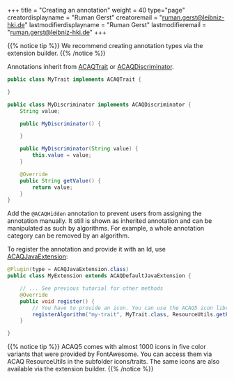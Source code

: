 +++
title = "Creating an annotation"
weight = 40
type="page"
creatordisplayname = "Ruman Gerst"
creatoremail = "ruman.gerst@leibniz-hki.de"
lastmodifierdisplayname = "Ruman Gerst"
lastmodifieremail = "ruman.gerst@leibniz-hki.de"
+++

{{% notice tip %}}
We recommend creating annotation types via the extension builder.
{{% /notice %}}

Annotations inherit from [ACAQTrait](/external/apidocs/org/hkijena/acaq5/api/traits/ACAQTrait.html) or [ACAQDiscriminator](/external/apidocs/org/hkijena/acaq5/api/traits/ACAQDiscriminator.html).

```java
public class MyTrait implements ACAQTrait {

}

public class MyDiscriminator implements ACAQDiscriminator {
    String value;

    public MyDiscriminator() {

    }

    public MyDiscriminator(String value) {
        this.value = value;
    }

    @Override
    public String getValue() {
        return value;
    }
}
```

Add the `@ACAQHidden` annotation to prevent users from assigning the annotation
manually. It still is shown as inherited annotation and can be manipulated
as such by algorithms. For example, a whole annotation category can be removed
by an algorithm.

To register the annotation and provide it with an Id, use [ACAQJavaExtension](/external/apidocs/org/hkijena/acaq5/ACAQJavaExtension.html):

```java
@Plugin(type = ACAQJavaExtension.class)
public class MyExtension extends ACAQDefaultJavaExtension {

    // ... See previous tutorial for other methods
    @Override
    public void register() {
        // You have to provide an icon. You can use the ACAQ5 icon library for this
        registerAlgorithm("my-trait", MyTrait.class, ResourceUtils.getPluginResource("/icons/traits/wind-orange.png"));
    }

}
```

{{% notice tip %}}
ACAQ5 comes with almost 1000 icons in five color variants that were provided by FontAwesome.
You can access them via ACAQ ResourceUtils in the subfolder icons/traits.
The same icons are also available via the extension builder.
{{% /notice %}}
